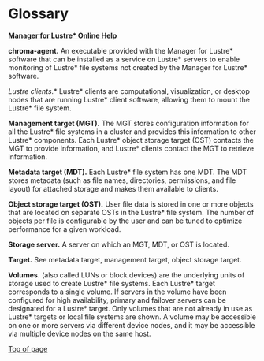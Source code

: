 <a id="13.0"></a>
# Glossary

[**Manager for Lustre\* Online Help**](IML_Help_TOC.md)

**chroma-agent.** An executable provided with the Manager for Lustre\* software that can be installed as a service on Lustre* servers to enable monitoring of Lustre* file systems not created by the Manager for Lustre\* software. 

**Lustre* clients.** Lustre* clients are computational, visualization, or desktop nodes that are running Lustre* client software, allowing them to mount the Lustre* file system.

**Management target (MGT).** The MGT stores configuration information for all the Lustre* file systems in a cluster and provides this information to other Lustre* components. Each Lustre* object storage target (OST) contacts the MGT to provide information, and Lustre* clients contact the MGT to retrieve information.

**Metadata target (MDT).** Each Lustre* file system has one MDT. The MDT stores metadata (such as file names, directories, permissions, and file layout) for attached storage and makes them available to clients.

**Object storage target (OST).** User file data is stored in one or more objects that are located on separate OSTs in the Lustre* file system. The number of objects per file is configurable by the user and can be tuned to optimize performance for a given workload.

**Storage server.** A server on which an MGT, MDT, or OST is located. 

**Target.** See metadata target, management target, object storage target.

**Volumes.** (also called LUNs or block devices) are the underlying units of storage used to create Lustre* file systems. Each Lustre* target corresponds to a single volume. If servers in the volume have been configured for high availability, primary and failover servers can be designated for a Lustre* target. Only volumes that are not already in use as Lustre* targets or local file systems are shown. A volume may be accessible on one or more servers via different device nodes, and it may be accessible via multiple device nodes on the same host.


[Top of page](#13.0)